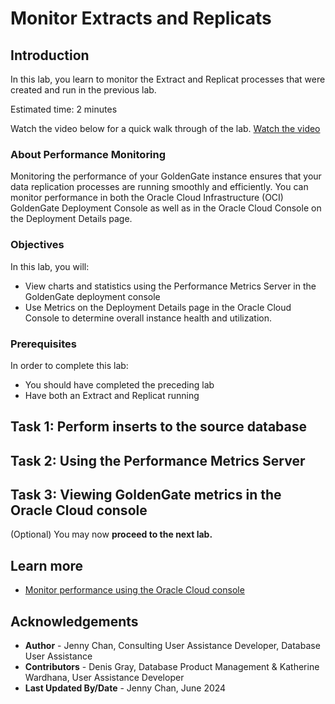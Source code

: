 # Monitor Extracts and Replicats

## Introduction

In this lab, you learn to monitor the Extract and Replicat processes that were created and run in the previous lab.

Estimated time: 2 minutes

Watch the video below for a quick walk through of the lab.
[Watch the video](videohub:1_fpr4rutd)

### About Performance Monitoring

Monitoring the performance of your GoldenGate instance ensures that your data replication processes are running smoothly and efficiently. You can monitor performance in both the Oracle Cloud Infrastructure (OCI) GoldenGate Deployment Console as well as in the Oracle Cloud Console on the Deployment Details page.

### Objectives

In this lab, you will:
* View charts and statistics using the Performance Metrics Server in the GoldenGate deployment console
* Use Metrics on the Deployment Details page in the Oracle Cloud Console to determine overall instance health and utilization.

### Prerequisites

In order to complete this lab:
* You should have completed the preceding lab
* Have both an Extract and Replicat running

## Task 1: Perform inserts to the source database

[](include:01-perform-inserts-source-db-23ai.md)

## Task 2: Using the Performance Metrics Server

[](include:02-performance-metrics-server-23ai.md)

## Task 3: Viewing GoldenGate metrics in the Oracle Cloud console

[](include:03-viewing-gg-metrics-console.md)

(Optional) You may now **proceed to the next lab.**

## Learn more

* [Monitor performance using the Oracle Cloud console](https://docs.oracle.com/en/cloud/paas/goldengate-service/vddvk/index.html#articletitle)

## Acknowledgements
* **Author** - Jenny Chan, Consulting User Assistance Developer, Database User Assistance
* **Contributors** -  Denis Gray, Database Product Management & Katherine Wardhana, User Assistance Developer
* **Last Updated By/Date** - Jenny Chan, June 2024
